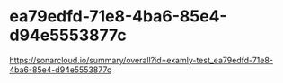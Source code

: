 # ea79edfd-71e8-4ba6-85e4-d94e5553877c
https://sonarcloud.io/summary/overall?id=examly-test_ea79edfd-71e8-4ba6-85e4-d94e5553877c

